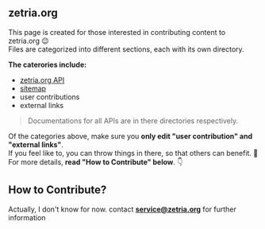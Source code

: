 ## zetria.org

This page is created for those interested in contributing content to zetria.org 😉  
Files are categorized into different sections, each with its own directory.  
  
**The caterories include:**  
 - [zetria.org API](./api)
 - [sitemap](./sitemap)
 - user contributions
 - external links
  
> Documentations for all APIs are in there directories respectively.  
  
Of the categories above, make sure you **only edit "user contribution" and "external links"**.  
If you feel like to, you can throw things in there, so that others can benefit. 🌹  
For more details, **read "How to Contribute" below**. 👇

## How to Contribute?

Actually, I don't know for now. contact **service@zetria.org** for further information
